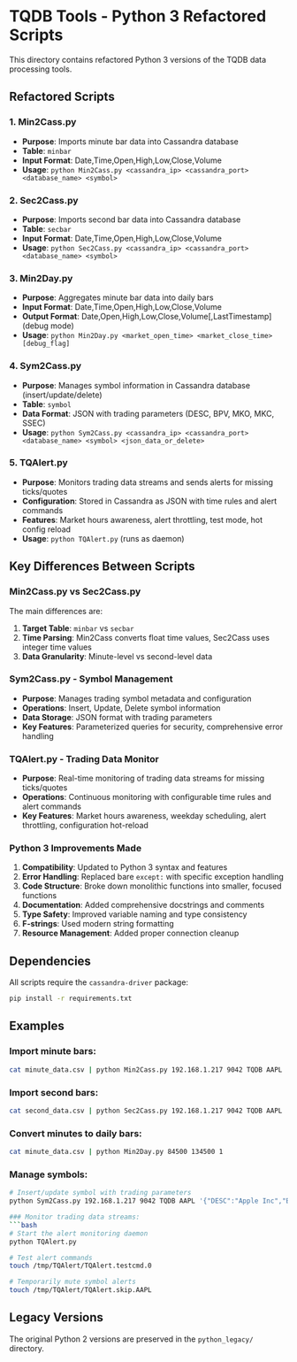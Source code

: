 # TQDB Tools - Python 3 Refactored Scripts

This directory contains refactored Python 3 versions of the TQDB data processing tools.

## Refactored Scripts

### 1. Min2Cass.py
- **Purpose**: Imports minute bar data into Cassandra database
- **Table**: `minbar`
- **Input Format**: Date,Time,Open,High,Low,Close,Volume
- **Usage**: `python Min2Cass.py <cassandra_ip> <cassandra_port> <database_name> <symbol>`

### 2. Sec2Cass.py
- **Purpose**: Imports second bar data into Cassandra database
- **Table**: `secbar`
- **Input Format**: Date,Time,Open,High,Low,Close,Volume
- **Usage**: `python Sec2Cass.py <cassandra_ip> <cassandra_port> <database_name> <symbol>`

### 3. Min2Day.py
- **Purpose**: Aggregates minute bar data into daily bars
- **Input Format**: Date,Time,Open,High,Low,Close,Volume
- **Output Format**: Date,Open,High,Low,Close,Volume[,LastTimestamp] (debug mode)
- **Usage**: `python Min2Day.py <market_open_time> <market_close_time> [debug_flag]`

### 4. Sym2Cass.py
- **Purpose**: Manages symbol information in Cassandra database (insert/update/delete)
- **Table**: `symbol`
- **Data Format**: JSON with trading parameters (DESC, BPV, MKO, MKC, SSEC)
- **Usage**: `python Sym2Cass.py <cassandra_ip> <cassandra_port> <database_name> <symbol> <json_data_or_delete>`

### 5. TQAlert.py
- **Purpose**: Monitors trading data streams and sends alerts for missing ticks/quotes
- **Configuration**: Stored in Cassandra as JSON with time rules and alert commands
- **Features**: Market hours awareness, alert throttling, test mode, hot config reload
- **Usage**: `python TQAlert.py` (runs as daemon)

## Key Differences Between Scripts

### Min2Cass.py vs Sec2Cass.py
The main differences are:
1. **Target Table**: `minbar` vs `secbar`
2. **Time Parsing**: Min2Cass converts float time values, Sec2Cass uses integer time values
3. **Data Granularity**: Minute-level vs second-level data

### Sym2Cass.py - Symbol Management
- **Purpose**: Manages trading symbol metadata and configuration
- **Operations**: Insert, Update, Delete symbol information
- **Data Storage**: JSON format with trading parameters
- **Key Features**: Parameterized queries for security, comprehensive error handling

### TQAlert.py - Trading Data Monitor
- **Purpose**: Real-time monitoring of trading data streams for missing ticks/quotes
- **Operations**: Continuous monitoring with configurable time rules and alert commands  
- **Key Features**: Market hours awareness, weekday scheduling, alert throttling, configuration hot-reload

### Python 3 Improvements Made
1. **Compatibility**: Updated to Python 3 syntax and features
2. **Error Handling**: Replaced bare `except:` with specific exception handling
3. **Code Structure**: Broke down monolithic functions into smaller, focused functions
4. **Documentation**: Added comprehensive docstrings and comments
5. **Type Safety**: Improved variable naming and type consistency
6. **F-strings**: Used modern string formatting
7. **Resource Management**: Added proper connection cleanup

## Dependencies

All scripts require the `cassandra-driver` package:
```bash
pip install -r requirements.txt
```

## Examples

### Import minute bars:
```bash
cat minute_data.csv | python Min2Cass.py 192.168.1.217 9042 TQDB AAPL
```

### Import second bars:
```bash
cat second_data.csv | python Sec2Cass.py 192.168.1.217 9042 TQDB AAPL
```

### Convert minutes to daily bars:
```bash
cat minute_data.csv | python Min2Day.py 84500 134500 1
```

### Manage symbols:
```bash
# Insert/update symbol with trading parameters
python Sym2Cass.py 192.168.1.217 9042 TQDB AAPL '{"DESC":"Apple Inc","BPV":"0.01","MKO":"93000","MKC":"160000"}'

### Monitor trading data streams:
```bash
# Start the alert monitoring daemon
python TQAlert.py

# Test alert commands
touch /tmp/TQAlert/TQAlert.testcmd.0

# Temporarily mute symbol alerts
touch /tmp/TQAlert/TQAlert.skip.AAPL
```

## Legacy Versions

The original Python 2 versions are preserved in the `python_legacy/` directory.
